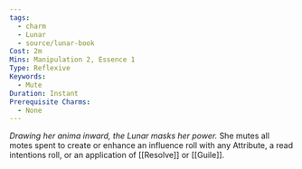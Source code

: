 ```yaml
---
tags:
  - charm
  - Lunar
  - source/lunar-book
Cost: 2m
Mins: Manipulation 2, Essence 1
Type: Reflexive
Keywords:
  - Mute
Duration: Instant
Prerequisite Charms:
  - None
---
```

*Drawing her anima inward, the Lunar masks her power.*
She mutes all motes spent to create or enhance an influence roll with any Attribute, a read intentions roll, or an application of [[Resolve]] or [[Guile]].